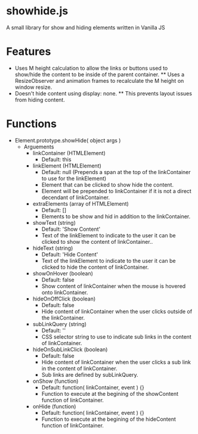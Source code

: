 # showhide.js
A small library for show and hiding elements written in Vanilla JS

# Features
* Uses M height calculation to allow the links or buttons used to show/hide the content to be inside of the parent container.
** Uses a ResizeObserver and animation frames to recalculate the M height on window resize.
* Doesn't hide content using display: none.
** This prevents layout issues from hiding content.

# Functions
* Element.prototype.showHide( object args )
  * Arguements
    * linkContainer (HTMLElement)
      * Default: this
    * linkElement (HTMLElement)
      * Default: null (Prepends a span at the top of the linkContainer to use for the linkElement)
      * Element that can be clicked to show hide the content.
      * Element will be prepended to linkContainer if it is not a direct decendant of linkContainer.
    * extraElements (array of HTMLElement)
      * Default: []
      * Elements to be show and hid in addition to the linkContainer.
    * showText (string)
      * Default: 'Show Content'
      * Text of the linkElement to indicate to the user it can be clicked to show the content of linkContainer..
    * hideText (string)
      * Default: 'Hide Content'
      * Text of the linkElement to indicate to the user it can be clicked to hide the content of linkContainer.
    * showOnHover (boolean)
      * Default: false
      * Show content of linkContainer when the mouse is hovered onto linkContainer.
    * hideOnOffClick (boolean)
      * Default: false
      * Hide content of linkContainer when the user clicks outside of the linkContainer.
    * subLinkQuery (string)
      * Default: ''
      * CSS selector string to use to indicate sub links in the content of linkContainer.
    * hideOnSubLinkClick (boolean)
      * Default: false
      * Hide content of linkContainer when the user clicks a sub link in the content of linkContainer.
      * Sub links are defined by subLinkQuery.
    * onShow (function)
      * Default: function( linkContainer, event ) {}
      * Function to execute at the begining of the showContent function of linkContainer.
    * onHide (function)
      * Default: function( linkContainer, event ) {}
      * Function to execute at the begining of the hideContent function of linkContainer.

